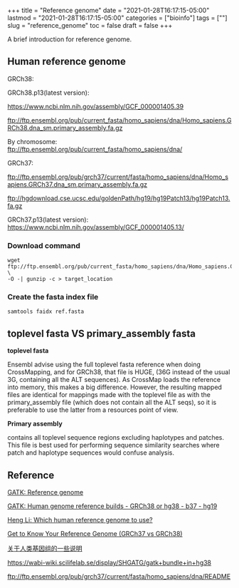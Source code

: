 +++
title = "Reference genome"
date = "2021-01-28T16:17:15-05:00"
lastmod = "2021-01-28T16:17:15-05:00"
categories = ["bioinfo"]
tags = [""]
slug = "reference_genome"
toc = false
draft = false
+++

A brief introduction for reference genome.

<!--more-->

## Human reference genome

GRCh38:

GRCh38.p13(latest version): 

https://www.ncbi.nlm.nih.gov/assembly/GCF_000001405.39

ftp://ftp.ensembl.org/pub/current_fasta/homo_sapiens/dna/Homo_sapiens.GRCh38.dna_sm.primary_assembly.fa.gz

By chromosome: ftp://ftp.ensembl.org/pub/current_fasta/homo_sapiens/dna/

GRCh37:

ftp://ftp.ensembl.org/pub/grch37/current/fasta/homo_sapiens/dna/Homo_sapiens.GRCh37.dna_sm.primary_assembly.fa.gz

ftp://hgdownload.cse.ucsc.edu/goldenPath/hg19/hg19Patch13/hg19Patch13.fa.gz 

GRCh37.p13(latest version): https://www.ncbi.nlm.nih.gov/assembly/GCF_000001405.13/

### Download command
```
wget ftp://ftp.ensembl.org/pub/current_fasta/homo_sapiens/dna/Homo_sapiens.GRCh38.dna_sm.primary_assembly.fa.gz \
-O -| gunzip -c > target_location
```
### Create the fasta index file
```
samtools faidx ref.fasta
```

## toplevel fasta VS primary_assembly fasta

**toplevel fasta**

Ensembl advise using the full toplevel fasta reference when doing CrossMapping, and for GRCh38, that file is HUGE, (36G instead of the usual 3G, containing all the ALT sequences). As CrossMap loads the reference into memory, this makes a big difference. However, the resulting mapped files are identical for mappings made with the toplevel file as with the primary_assembly file (which does not contain all the ALT seqs), so it is preferable to use the latter from a resources point of view.

**Primary assembly**

contains all toplevel sequence regions excluding haplotypes and patches. This file is best used for performing sequence similarity searches
where patch and haplotype sequences would confuse analysis. 

## Reference

[GATK: Reference genome](https://gatk.broadinstitute.org/hc/en-us/articles/360035891071)

[GATK: Human genome reference builds - GRCh38 or hg38 - b37 - hg19](https://gatk.broadinstitute.org/hc/en-us/articles/360035890951-Human-genome-reference-builds-GRCh38-or-hg38-b37-hg19)

[Heng Li: Which human reference genome to use?](https://lh3.github.io/2017/11/13/which-human-reference-genome-to-use)

[Get to Know Your Reference Genome (GRCh37 vs GRCh38)](https://bitesizebio.com/38335/get-to-know-your-reference-genome-grch37-vs-grch38/)

[关于人类基因组的一些说明](https://wenlongshen.github.io/2020/03/26/Reference-Genome/)

https://wabi-wiki.scilifelab.se/display/SHGATG/gatk+bundle+in+hg38

ftp://ftp.ensembl.org/pub/grch37/current/fasta/homo_sapiens/dna/README

